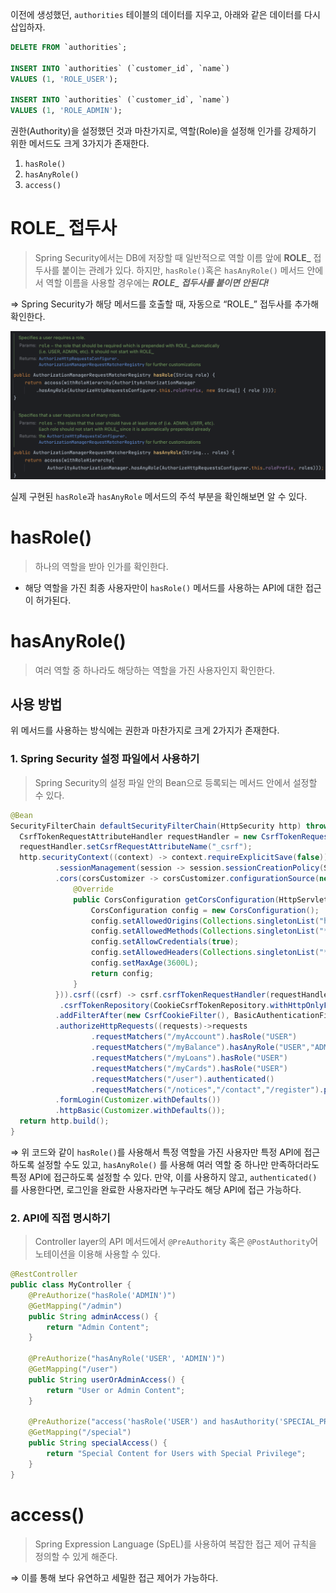 이전에 생성했던, `authorities` 테이블의 데이터를 지우고, 아래와 같은 데이터를 다시 삽입하자.

```sql
DELETE FROM `authorities`;

INSERT INTO `authorities` (`customer_id`, `name`)
VALUES (1, 'ROLE_USER');

INSERT INTO `authorities` (`customer_id`, `name`)
VALUES (1, 'ROLE_ADMIN');
```

권한(Authority)을 설정했던 것과 마찬가지로, 역할(Role)을 설정해 인가를 강제하기 위한 메서드도 크게 3가지가 존재한다.

1. `hasRole()`
2. `hasAnyRole()`
3. `access()`

# ROLE_ 접두사

> Spring Security에서는 DB에 저장할 때 일반적으로 역할 이름 앞에 **ROLE_** 접두사를 붙이는 관례가 있다. 하지만, `hasRole()`혹은 `hasAnyRole()` 메서드 안에서 역할 이름을 사용할 경우에는 ***ROLE_ 접두사를 붙이면 안된다!***
> 

⇒ Spring Security가 해당 메서드를 호출할 때, 자동으로 “ROLE_” 접두사를 추가해 확인한다.

![Untitled](./images/security38.png)

실제 구현된 `hasRole`과 `hasAnyRole` 메서드의 주석 부분을 확인해보면 알 수 있다. 

# hasRole()

> 하나의 역할을 받아 인가를 확인한다.
> 
- 해당 역할을 가진 최종 사용자만이 `hasRole()` 메서드를 사용하는 API에 대한 접근이 허가된다.

# hasAnyRole()

> 여러 역할 중 하나라도 해당하는 역할을 가진 사용자인지 확인한다.
> 

## 사용 방법

위 메서드를 사용하는 방식에는 권한과 마찬가지로 크게 2가지가 존재한다. 

### 1. Spring Security 설정 파일에서 사용하기

> Spring Security의 설정 파일 안의 Bean으로 등록되는 메서드 안에서 설정할 수 있다.
> 

```java
@Bean
SecurityFilterChain defaultSecurityFilterChain(HttpSecurity http) throws Exception {
  CsrfTokenRequestAttributeHandler requestHandler = new CsrfTokenRequestAttributeHandler();
  requestHandler.setCsrfRequestAttributeName("_csrf");
  http.securityContext((context) -> context.requireExplicitSave(false))
          .sessionManagement(session -> session.sessionCreationPolicy(SessionCreationPolicy.ALWAYS))
          .cors(corsCustomizer -> corsCustomizer.configurationSource(new CorsConfigurationSource() {
              @Override
              public CorsConfiguration getCorsConfiguration(HttpServletRequest request) {
                  CorsConfiguration config = new CorsConfiguration();
                  config.setAllowedOrigins(Collections.singletonList("http://localhost:4200"));
                  config.setAllowedMethods(Collections.singletonList("*"));
                  config.setAllowCredentials(true);
                  config.setAllowedHeaders(Collections.singletonList("*"));
                  config.setMaxAge(3600L);
                  return config;
              }
          })).csrf((csrf) -> csrf.csrfTokenRequestHandler(requestHandler).ignoringRequestMatchers("/contact","/register")
           .csrfTokenRepository(CookieCsrfTokenRepository.withHttpOnlyFalse()))
          .addFilterAfter(new CsrfCookieFilter(), BasicAuthenticationFilter.class)
          .authorizeHttpRequests((requests)->requests
                  .requestMatchers("/myAccount").hasRole("USER")
                  .requestMatchers("/myBalance").hasAnyRole("USER","ADMIN")
                  .requestMatchers("/myLoans").hasRole("USER")
                  .requestMatchers("/myCards").hasRole("USER")
                  .requestMatchers("/user").authenticated()
                  .requestMatchers("/notices","/contact","/register").permitAll())
          .formLogin(Customizer.withDefaults())
          .httpBasic(Customizer.withDefaults());
  return http.build();
}
```

⇒ 위 코드와 같이 `hasRole()`를 사용해서 특정 역할을 가진 사용자만 특정 API에 접근하도록 설정할 수도 있고, `hasAnyRole()` 를 사용해 여러 역할 중 하나만 만족하더라도 특정 API에 접근하도록 설정할 수 있다. 만약, 이를 사용하지 않고, `authenticated()` 를 사용한다면, 로그인을 완료한 사용자라면 누구라도 해당 API에 접근 가능하다.

### 2. API에 직접 명시하기

> Controller layer의 API 메서드에서 `@PreAuthority` 혹은 `@PostAuthority`어노테이션을 이용해 사용할 수 있다.
> 

```java
@RestController
public class MyController {
    @PreAuthorize("hasRole('ADMIN')")
    @GetMapping("/admin")
    public String adminAccess() {
        return "Admin Content";
    }

    @PreAuthorize("hasAnyRole('USER', 'ADMIN')")
    @GetMapping("/user")
    public String userOrAdminAccess() {
        return "User or Admin Content";
    }

    @PreAuthorize("access('hasRole('USER') and hasAuthority('SPECIAL_PRIVILEGE')')")
    @GetMapping("/special")
    public String specialAccess() {
        return "Special Content for Users with Special Privilege";
    }
}
```

# access()

> Spring Expression Language (SpEL)를 사용하여 복잡한 접근 제어 규칙을 정의할 수 있게 해준다.
> 

⇒ 이를 통해 보다 유연하고 세밀한 접근 제어가 가능하다.